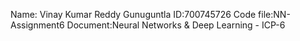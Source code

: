 Name: Vinay Kumar Reddy Gunuguntla ID:700745726 Code file:NN-Assignment6 Document:Neural Networks & Deep Learning - ICP-6 
